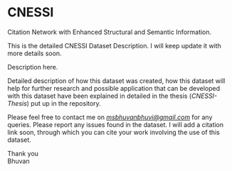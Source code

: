 # CNESSI
Citation Network with Enhanced Structural and Semantic Information.

This is the detailed CNESSI Dataset Description. I will keep update it with more details soon.

Description here.

Detailed description of how this dataset was created, how this dataset will help for further research and possible application that can be developed with this dataset have been explained in detailed in the thesis (*CNESSI-Thesis*) put up in the repository.

Please feel free to contact me on *msbhuvanbhuvi@gmail.com* for any queries. Please report any issues found in the dataset.
I will add a citation link soon, through which you can cite your work involving the use of this dataset.

Thank you  
Bhuvan
